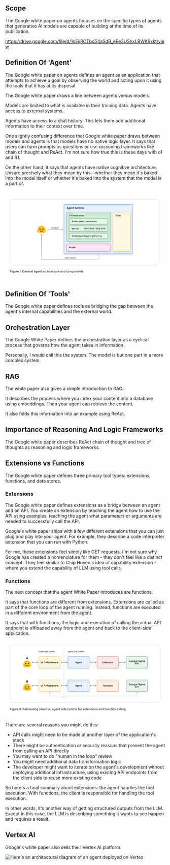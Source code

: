 ## Scope

The Google white paper on agents focuses on the specific types of agents that generative AI models are capable of building at the time of its publication.

https://drive.google.com/file/d/1oEjiRCTbd54aSdB_eEe3UShxLBWK9xkt/view

## Definition Of 'Agent'

The Google white paper on agents defines an agent as an application that attempts to achieve a goal by observing the world and acting upon it using the tools that it has at its disposal.

The Google white paper draws a line between agents versus models.

Models are limited to what is available in their training data. Agents have access to external systems.

Agents have access to a chat history. This lets them add additional information to their context over time.

One slightly confusing difference that Google white paper draws between models and agents is that models have no native logic layer. It says that users can form prompts as questions or use reasoning frameworks like chain of thought and ReAct. I'm not sure how true this is these days with o1 and R1.

On the other hand, it says that agents have native cognitive architecture. Unsure precisely what they mean by this—whether they mean it's baked into the model itself or whether it's baked into the system that the model is a part of.

![Architectural diagram of an agent](image-3.png)

## Definition Of 'Tools'

The Google white paper defines tools as bridging the gap between the agent's internal capabilities and the external world.

## Orchestration Layer

The Google White Paper defines the orchestration layer as a cyclical process that governs how the agent takes in information.

Personally, I would call this the system. The model is but one part in a more complex system.

## RAG

The white paper also gives a simple introduction to RAG.

It describes the process where you index your content into a database using embeddings. Then your agent can retrieve the content.

It also folds this information into an example using ReAct.

## Importance of Reasoning And Logic Frameworks

The Google white paper describes ReAct chain of thought and tree of thoughts as reasoning and logic frameworks.

## Extensions vs Functions

The Google white paper defines three primary tool types: extensions, functions, and data stores.

### Extensions

The Google white paper defines extensions as a bridge between an agent and an API. You create an extension by teaching the agent how to use the API using examples, teaching the agent what parameters or arguments are needed to successfully call the API.

Google's white paper ships with a few different extensions that you can just plug and play into your agent. For example, they describe a code interpreter extension that you can run with Python.

For me, these extensions feel simply like GET requests. I'm not sure why Google has created a nomenclature for them - they don't feel like a distinct concept. They feel similar to Chip Huyen's idea of capability extension - where you extend the capability of LLM using tool calls.

### Functions

The next concept that the agent White Paper introduces are functions.

It says that functions are different from extensions. Extensions are called as part of the core loop of the agent running. Instead, functions are executed in a different environment from the agent.

It says that with functions, the logic and execution of calling the actual API endpoint is offloaded away from the agent and back to the client-side application.

![Here's a demo of that happening](image-4.png)

There are several reasons you might do this:

- API calls might need to be made at another layer of the application's stack
- There might be authentication or security reasons that prevent the agent from calling an API directly
- You may want to do "human in the loop" review
- You might need additional data transformation logic
- The developer might want to iterate on the agent's development without deploying additional infrastructure, using existing API endpoints from the client side to reuse more existing code

So here's a final summary about extensions: the agent handles the tool execution. With functions, the client is responsible for handling the tool execution.

In other words, it's another way of getting structured outputs from the LLM. Except in this case, the LLM is describing something it wants to see happen and requires a result.

## Vertex AI

Google's white paper also sells their Vertex AI platform.

![Here's an architectural diagram of an agent deployed on Vertex](image-5.png)
